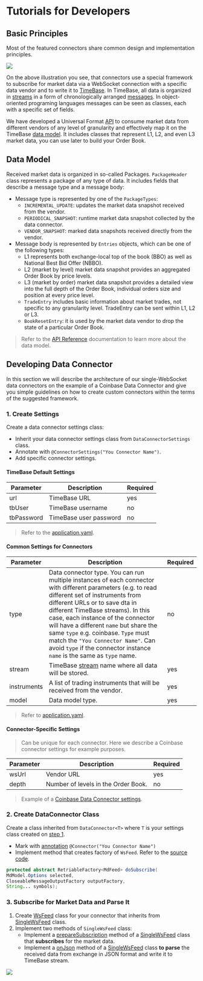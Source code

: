 
# Tutorials for Developers

## Basic Principles

Most of the featured connectors share common design and implementation principles. 

![](/docs/img/tb-ce-connectors2.png)

On the above illustration you see, that connectors use a special framework to subscribe for market data via a WebSocket connection with a specific data vendor and to write it to [TimeBase](https://github.com/finos/TimeBase-CE). In TimeBase, all data is organized in [streams](https://kb.timebase.info/community/overview/streams) in a form of chronologically arranged [messages](https://kb.timebase.info/community/overview/messages). In object-oriented programing languages messages can be seen as classes, each with a specific set of fields.

We have developed a Universal Format [API](https://github.com/epam/TimebaseCryptoConnectors/blob/main/docs/universal.md) to consume market data from different vendors of any level of granularity and effectively map it on the TimeBase [data model](#data-model). It includes classes that represent L1, L2, and even L3 market data, you can use later to build your Order Book. 

## Data Model

Received market data is organized in so-called Packages. `PackageHeader` class represents a package of any type of data. It includes fields that describe a message type and a message body:

* Message type is represented by one of the `PackageTypes`: 
    - `INCREMENTAL_UPDATE`: updates the market data snapshot received from the vendor.
    - `PERIODICAL_SNAPSHOT`: runtime market data snapshot collected by the data connector.
    - `VENDOR_SNAPSHOT`: marked data snapshots received directly from the vendor.
* Message body is represented by `Entries` objects, which can be one of the following types:
    - L1 represents both exchange-local top of the book (BBO) as well as National Best Bid Offer (NBBO).
    - L2 (market by level) market data snapshot provides an aggregated Order Book by price levels.
    - L3 (market by order) market data snapshot provides a detailed view into the full depth of the Order Book, individual orders size and position at every price level.
    - `TradeEntry` includes basic information about market trades, not specific to any granularity level. TradeEntry can be sent within L1, L2 or L3.
    - `BookResetEntry`: it is used by the market data vendor to drop the state of a particular Order Book.

> Refer to the [API Reference](https://github.com/epam/TimebaseCryptoConnectors/blob/main/docs/universal.md) documentation to learn more about the data model.


## Developing Data Connector

In this section we will describe the architecture of our single-WebSocket data connectors on the example of a Coinbase Data Connector and give you simple guidelines on how to create custom connectors within the terms of the suggested framework.

### 1. Create Settings

Create a data connector settings class:

* Inherit your data connector settings class from `DataConnectorSettings` class.
* Annotate with `@ConnectorSettings("You Connector Name")`.
* Add specific connector settings.

#### TimeBase Default Settings

|Parameter|Description|Required|
|---------|-----------|--------|
|url|TimeBase URL|yes|
|tbUser|TimeBase username|no|
|tbPassword|TimeBase user password|no|

> Refer to the [application.yaml](https://github.com/epam/TimebaseCryptoConnectors/blob/main/java/runner/src/main/resources/application.yaml#:~:text=timebase%3A,dxtick%3A//localhost%3A8011).

#### Common Settings for Connectors

|Parameter|Description|Required|
|---------|-----------|--------|
|type|Data connector type. You can run multiple instances of each connector with different parameters (e.g. to read different set of instruments from different URLs or to save dta in different TimeBase streams). In this case, each instance of the connector will have a different `name` but share the same `type` e.g. coinbase. `Type` must match the `"You Connector Name"`. Can avoid `type` if the connector instance `name` is the same as `type` name.|no|
|stream|TimeBase [stream](https://kb.timebase.info/community/overview/streams) name where all data will be stored.|yes|
|instruments|A list of trading instruments that will be received from the vendor.|yes|
|model|Data model type.|yes|

> Refer to [application.yaml](https://github.com/epam/TimebaseCryptoConnectors/blob/main/java/runner/src/main/resources/application.yaml#:~:text=connectors%3A,USDT%2CLTC%2DUSD%22).

#### Connector-Specific Settings 

> Can be unique for each connector. Here we describe a Coinbase connector settings for example purposes. 

|Parameter|Description|Required|
|---------|-----------|--------|
|wsUrl|Vendor URL|yes|
|depth|Number of levels in the Order Book.|no|

> Example of a [Coinbase Data Connector settings](https://github.com/epam/TimebaseCryptoConnectors/blob/01bbb8f3d9e3add9c0b710832a40afcc29e008a4/java/connectors/coinbase/src/main/java/com/epam/deltix/data/connectors/coinbase/CoinbaseConnectorSettings.java). 

### 2. Create DataConnector Class

Create a class inherited from `DataConnector<T>` where `T` is your settings class created on [step 1](https://github.com/epam/TimebaseCryptoConnectors#1-create-settings).

* Mark with [annotation](https://github.com/epam/TimebaseCryptoConnectors/blob/01bbb8f3d9e3add9c0b710832a40afcc29e008a4/java/connectors/coinbase/src/main/java/com/epam/deltix/data/connectors/coinbase/CoinbaseDataConnector.java#L7) `@Connector("You Connector Name")`
* Implement method that creates factory of `WsFeed`. Refer to the [source code](https://github.com/epam/TimebaseCryptoConnectors/blob/01bbb8f3d9e3add9c0b710832a40afcc29e008a4/java/connectors/coinbase/src/main/java/com/epam/deltix/data/connectors/coinbase/CoinbaseDataConnector.java#L21). 

```java
protected abstract RetriableFactory<MdFeed> doSubscribe(
MdModel.Options selected,
CloseableMessageOutputFactory outputFactory,
String... symbols);
```

### 3. Subscribe for Market Data and Parse It

1. Create [WsFeed](https://github.com/epam/TimebaseCryptoConnectors/blob/01bbb8f3d9e3add9c0b710832a40afcc29e008a4/java/connectors/coinbase/src/main/java/com/epam/deltix/data/connectors/coinbase/CoinbaseFeed.java#:~:text=public%20class%20CoinbaseFeed%20extends%20SingleWsFeed) class for your connector that inherits from [SingleWsFeed](https://github.com/epam/TimebaseCryptoConnectors/blob/01bbb8f3d9e3add9c0b710832a40afcc29e008a4/java/commons/src/main/java/com/epam/deltix/data/connectors/commons/SingleWsFeed.java#L21) class.
2. Implement two methods of `SingleWsFeed` class:
    * Implement a [prepareSubscription](https://github.com/epam/TimebaseCryptoConnectors/blob/01bbb8f3d9e3add9c0b710832a40afcc29e008a4/java/connectors/coinbase/src/main/java/com/epam/deltix/data/connectors/coinbase/CoinbaseFeed.java#L51) method of a [SingleWsFeed](https://github.com/epam/TimebaseCryptoConnectors/blob/01bbb8f3d9e3add9c0b710832a40afcc29e008a4/java/commons/src/main/java/com/epam/deltix/data/connectors/commons/SingleWsFeed.java#L214) class that **subscribes** for the market data.
    * Implement a [onJson](https://github.com/epam/TimebaseCryptoConnectors/blob/01bbb8f3d9e3add9c0b710832a40afcc29e008a4/java/connectors/coinbase/src/main/java/com/epam/deltix/data/connectors/coinbase/CoinbaseFeed.java#L77) method of a [SingleWsFeed](https://github.com/epam/TimebaseCryptoConnectors/blob/01bbb8f3d9e3add9c0b710832a40afcc29e008a4/java/commons/src/main/java/com/epam/deltix/data/connectors/commons/SingleWsFeed.java#L221) class **to parse** the received data from exchange in JSON format and write it to TimeBase stream.

![](/docs/img/tb-ce-connectors3.png)
